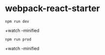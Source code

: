 # webpack-react-starter

```npm
npm run dev
```

+watch -minified 

```npm
npm run prod
```
+watch -minified 
